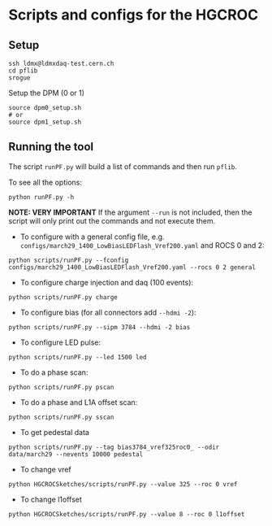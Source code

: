 # Scripts and configs for the HGCROC

## Setup

```
ssh ldmx@ldmxdaq-test.cern.ch
cd pflib
srogue
```

Setup the DPM (0 or 1)
```
source dpm0_setup.sh
# or
source dpm1_setup.sh
```

## Running the tool

The script `runPF.py` will build a list of commands and then run `pflib`.

To see all the options:
```
python runPF.py -h
```

**NOTE: VERY IMPORTANT**
If the argument `--run` is not included, then the script will only print out the commands and not execute them.

- To configure with a general config file, e.g. `configs/march29_1400_LowBiasLEDFlash_Vref200.yaml` and ROCS 0 and 2:
```
python scripts/runPF.py --fconfig configs/march29_1400_LowBiasLEDFlash_Vref200.yaml --rocs 0 2 general
```

- To configure charge injection and daq (100 events):
```
python scripts/runPF.py charge 
```

- To configure bias (for all connectors add `--hdmi -2`):
```
python scripts/runPF.py --sipm 3784 --hdmi -2 bias
```

- To configure LED pulse:
```
python scripts/runPF.py --led 1500 led
```

- To do a phase scan:
```
python scripts/runPF.py pscan
```

- To do a phase and L1A offset scan:
```
python scripts/runPF.py sscan
```

- To get pedestal data
```
python scripts/runPF.py --tag bias3784_vref325roc0_ --odir data/march29 --nevents 10000 pedestal
```

- To change vref
```
python HGCROCSketches/scripts/runPF.py --value 325 --roc 0 vref
```

- To change l1offset
```
python HGCROCSketches/scripts/runPF.py --value 8 --roc 0 l1offset
```